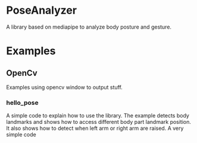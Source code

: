 # PoseAnalyzer
A library based on mediapipe to analyze body posture and gesture.
# Examples
## OpenCv
Examples using opencv window to output stuff.
### hello_pose
A simple code to explain how to use the library. The example detects body landmarks and shows how to access different body part landmark position. It also shows how to detect when left arm or right arm are raised. A very simple code